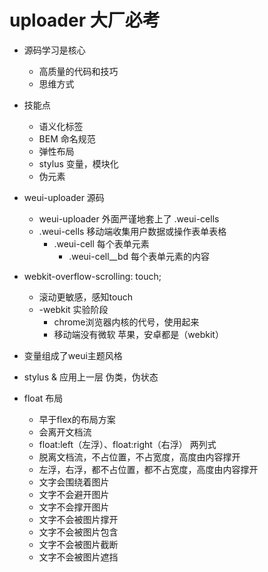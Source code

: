 # uploader 大厂必考

- 源码学习是核心
  - 高质量的代码和技巧
  - 思维方式
- 技能点
  - 语义化标签
  - BEM 命名规范
  - 弹性布局
  - stylus 变量，模块化
  - 伪元素
- weui-uploader 源码
  - weui-uploader 外面严谨地套上了 .weui-cells
  - .weui-cells 移动端收集用户数据或操作表单表格
    - .weui-cell 每个表单元素
      - .weui-cell__bd 每个表单元素的内容

- webkit-overflow-scrolling: touch;
  - 滚动更敏感，感知touch
  - -webkit 实验阶段
    - chrome浏览器内核的代号，使用起来
    - 移动端没有微软 苹果，安卓都是（webkit）
- 变量组成了weui主题风格
- stylus & 应用上一层 伪类，伪状态
- float 布局
  - 早于flex的布局方案
  - 会离开文档流
  - float:left（左浮）、float:right（右浮） 两列式
  - 脱离文档流，不占位置，不占宽度，高度由内容撑开
  - 左浮，右浮，都不占位置，都不占宽度，高度由内容撑开
  - 文字会围绕着图片
  - 文字不会避开图片
  - 文字不会撑开图片
  - 文字不会被图片撑开
  - 文字不会被图片包含
  - 文字不会被图片截断
  - 文字不会被图片遮挡